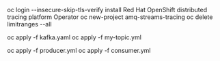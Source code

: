 oc login --insecure-skip-tls-verify
install Red Hat OpenShift distributed tracing platform Operator
oc new-project amq-streams-tracing
oc delete limitranges --all

oc apply -f kafka.yaml
oc apply -f my-topic.yml

oc apply -f producer.yml
oc apply -f consumer.yml